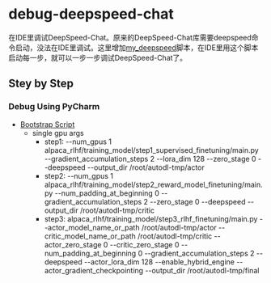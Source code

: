 # debug-deepspeed-chat
在IDE里调试DeepSpeed-Chat。原来的DeepSpeed-Chat库需要deepspeed命令启动，没法在IDE里调试。这里增加[my_deepspeed](alpaca_rlhf/training_model/my_deepspeed.py)脚本，在IDE里用这个脚本启动每一步，就可以一步一步调试DeepSpeed-Chat了。

## Stey by Step
### Debug Using PyCharm
- [Bootstrap Script](alpaca_rlhf/training_model/my_deepspeed.py)
  - single gpu args
    - step1: --num_gpus 1 alpaca_rlhf/training_model/step1_supervised_finetuning/main.py --gradient_accumulation_steps 2 --lora_dim 128 --zero_stage 0 --deepspeed --output_dir /root/autodl-tmp/actor
    - step2: --num_gpus 1 alpaca_rlhf/training_model/step2_reward_model_finetuning/main.py --num_padding_at_beginning 0 --gradient_accumulation_steps 2 --zero_stage 0 --deepspeed --output_dir /root/autodl-tmp/critic
    - step3: alpaca_rlhf/training_model/step3_rlhf_finetuning/main.py --actor_model_name_or_path /root/autodl-tmp/actor --critic_model_name_or_path /root/autodl-tmp/critic  --actor_zero_stage 0 --critic_zero_stage 0 --num_padding_at_beginning 0 --gradient_accumulation_steps 2 --deepspeed --actor_lora_dim 128 --enable_hybrid_engine --actor_gradient_checkpointing --output_dir /root/autodl-tmp/final

